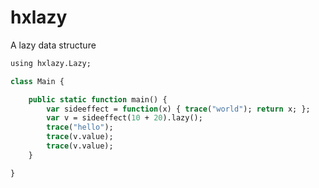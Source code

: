 hxlazy
======

A lazy data structure

```haxe
using hxlazy.Lazy;

class Main {

	public static function main() {
		var sideeffect = function(x) { trace("world"); return x; };
		var v = sideeffect(10 + 20).lazy();
		trace("hello");
		trace(v.value);
		trace(v.value);
	}

}
```
